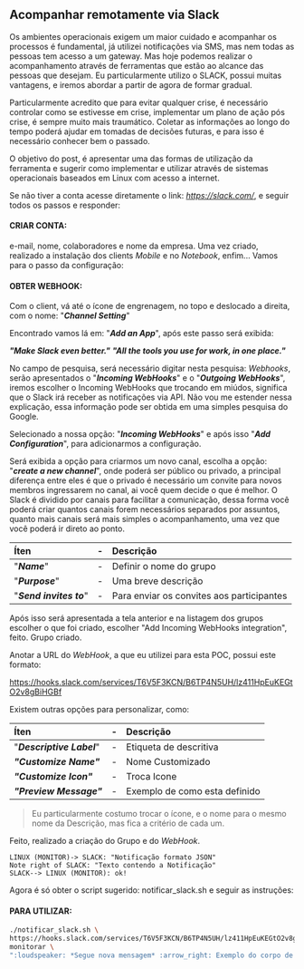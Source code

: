 **Acompanhar remotamente via Slack**
-------------

Os ambientes operacionais exigem um maior cuidado e acompanhar os processos é fundamental, já utilizei notificações via SMS, mas nem todas as pessoas tem acesso a um gateway. Mas hoje podemos realizar o acompanhamento através de ferramentas que estão ao alcance das pessoas que desejam. Eu particularmente utilizo o SLACK, possui muitas vantagens, e iremos abordar a partir de agora de formar gradual.

Particularmente acredito que para evitar qualquer crise, é necessário controlar como se estivesse em crise, implementar um plano de ação pós crise, é sempre muito mais traumático. Coletar as informações ao longo do tempo poderá ajudar em tomadas de decisões futuras, e para isso é necessário conhecer bem o passado.

O objetivo do post, é apresentar uma das formas de utilização da ferramenta e sugerir como implementar e utilizar através de sistemas operacionais baseados em Linux com acesso a internet.

Se não tiver a conta acesse diretamente o link: *https://slack.com/*, e seguir todos os passos e responder:

#### **CRIAR CONTA**:

e-mail, nome, colaboradores e nome da empresa.
Uma vez criado, realizado a instalação dos clients *Mobile* e no *Notebook*, enfim... Vamos para o passo da configuração:

#### **OBTER WEBHOOK**:

Com o client, vá até o ícone de engrenagem, no topo e deslocado a direita, com o nome: "***Channel Setting***"

Encontrado vamos lá em: "***Add an App***", após este passo será exibida:

***"Make Slack even better."***
***"All the tools you use for work, in one place."***

No campo de pesquisa, será necessário digitar nesta pesquisa: *Webhooks*, serão apresentados o "***Incoming WebHooks***" e o "***Outgoing WebHooks***", iremos escolher o Incoming WebHooks que trocando em miúdos, significa que o Slack irá receber as notificações via API. Não vou me estender nessa explicação, essa informação pode ser obtida em uma simples pesquisa do Google.

Selecionado a nossa opção: "***Incoming WebHooks***" e após isso "***Add Configuration***", para adicionarmos a configuração.

Será exibida a opção para criarmos um novo canal, escolha a opção: "***create a new channel***", onde poderá ser público ou privado, a principal diferença entre eles é que o privado é necessário um convite para novos membros ingressarem no canal, ai você quem decide o que é melhor. O Slack é dividido por canais para facilitar a comunicação, dessa forma você poderá criar quantos canais forem necessários separados por assuntos, quanto mais canais será mais simples o acompanhamento, uma vez que você poderá ir direto ao ponto.

| Íten     | 	- | Descrição    |
| :------- | 	:--: | :--- |
| "***Name***" | - |  Definir o nome do grupo  |
| "***Purpose***" | - |  Uma breve descrição  |
| "***Send invites to***" | - |  Para enviar os convites aos participantes  |


Após isso será apresentada a tela anterior e na listagem dos grupos escolher o que foi criado, escolher "Add Incoming WebHooks integration", feito. Grupo criado.

Anotar a URL do *WebHook*, a que eu utilizei para esta POC, possui este formato:

https://hooks.slack.com/services/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

Existem outras opções para personalizar, como:


| Íten     | 	- | Descrição    |
| :------- | 	:--: | :--- |
| "***Descriptive Label***" | - |  Etiqueta de descritiva  |
| ***"Customize Name"***    | - |  Nome Customizado   |
| ***"Customize Icon"***   | - | Troca Icone  |
|  ***"Preview Message"***  | - | Exemplo de como esta definido |

> Eu particularmente costumo trocar o ícone, e o nome para o mesmo nome da Descrição, mas fica a critério de cada um.

Feito, realizado a criação do Grupo e do *WebHook*.

```sequence
LINUX (MONITOR)-> SLACK: "Notificação formato JSON"
Note right of SLACK: "Texto contendo a Notificação"
SLACK--> LINUX (MONITOR): ok!
```

Agora é só obter o script sugerido: notificar_slack.sh e seguir as instruções:

#### **PARA UTILIZAR**:

```sh
./notificar_slack.sh \
https://hooks.slack.com/services/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 \
monitorar \
":loudspeaker: *Segue nova mensagem* :arrow_right: Exemplo do corpo de uma mensagem"
